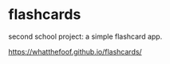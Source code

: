 # flashcards
second school project: a simple flashcard app.
 
 https://whatthefoof.github.io/flashcards/
